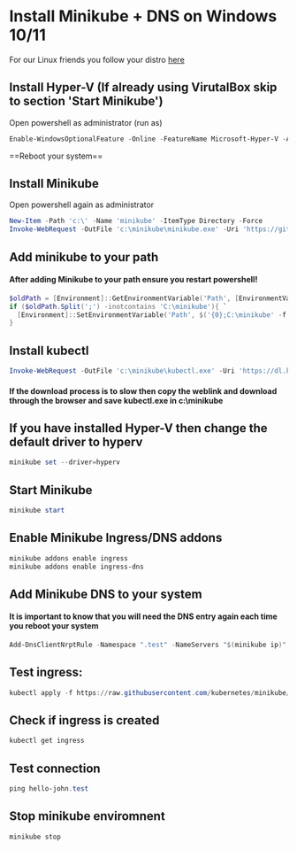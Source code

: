 
# Install Minikube + DNS on Windows 10/11
For our Linux friends you follow your distro [here](https://minikube.sigs.k8s.io/docs/start/)

## Install Hyper-V (If already using VirutalBox skip to section 'Start Minikube')
Open powershell as administrator (run as) 
```powershell
Enable-WindowsOptionalFeature -Online -FeatureName Microsoft-Hyper-V -All
```
==Reboot your system==

## Install Minikube
Open powershell again as administrator
```powershell
New-Item -Path 'c:\' -Name 'minikube' -ItemType Directory -Force
Invoke-WebRequest -OutFile 'c:\minikube\minikube.exe' -Uri 'https://github.com/kubernetes/minikube/releases/latest/download/minikube-windows-amd64.exe' -UseBasicParsing
```

## Add minikube to your path 
#### After adding Minikube to your path ensure you restart powershell!
```powershell 
$oldPath = [Environment]::GetEnvironmentVariable('Path', [EnvironmentVariableTarget]::Machine)
if ($oldPath.Split(';') -inotcontains 'C:\minikube'){ `
  [Environment]::SetEnvironmentVariable('Path', $('{0};C:\minikube' -f $oldPath), [EnvironmentVariableTarget]::Machine) `
}
```


## Install kubectl 
```powershell
Invoke-WebRequest -OutFile 'c:\minikube\kubectl.exe' -Uri 'https://dl.k8s.io/release/v1.23.0/bin/windows/amd64/kubectl.exe' -UseBasicParsing
```
#### If the download process is to slow then copy the weblink and download through the browser and save kubectl.exe in c:\minikube

## If you have installed Hyper-V then change the default driver to hyperv
```powershell 
minikube set --driver=hyperv 
```

## Start Minikube
```powershell 
minikube start 
```

## Enable Minikube Ingress/DNS addons
```powershell
minikube addons enable ingress
minikube addons enable ingress-dns
```

## Add Minikube DNS to your system 
#### It is important to know that you will need the DNS entry again each time you reboot your system
```powershell
Add-DnsClientNrptRule -Namespace ".test" -NameServers "$(minikube ip)"
```

## Test ingress: 
```powershell 
kubectl apply -f https://raw.githubusercontent.com/kubernetes/minikube/master/deploy/addons/ingress-dns/example/example.yaml
```

## Check if ingress is created
```powershell
kubectl get ingress
```

## Test connection
```powershell 
ping hello-john.test
```

## Stop minikube enviromnent
```powershell
minikube stop
``` 


